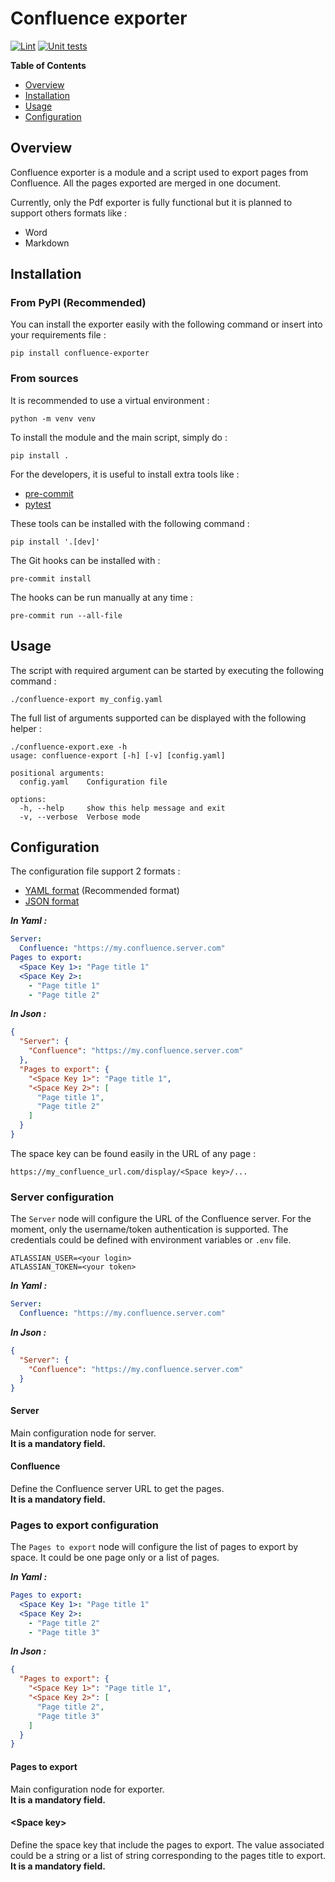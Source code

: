 # Confluence exporter

[![Lint](https://github.com/cledouarec/confluence-export/actions/workflows/lint.yaml/badge.svg)](https://github.com/cledouarec/confluence-export/actions/workflows/lint.yaml)
[![Unit tests](https://github.com/cledouarec/confluence-export/actions/workflows/test.yaml/badge.svg)](https://github.com/cledouarec/confluence-export/actions/workflows/test.yaml)

**Table of Contents**
* [Overview](#Overview)
* [Installation](#Installation)
* [Usage](#Usage)
* [Configuration](#Configuration)

## Overview


Confluence exporter is a module and a script used to export pages from
Confluence. All the pages exported are merged in one document.

Currently, only the Pdf exporter is fully functional but it is planned to
support others formats like :
- Word
- Markdown

## Installation

### From PyPI (Recommended)

You can install the exporter easily with the following command or insert into
your requirements file :
```
pip install confluence-exporter
```

### From sources

It is recommended to use a virtual environment :
```
python -m venv venv
```
To install the module and the main script, simply do :
```
pip install .
```
For the developers, it is useful to install extra tools like :
* [pre-commit](https://pre-commit.com)
* [pytest](http://docs.pytest.org)

These tools can be installed with the following command :
```
pip install '.[dev]'
```
The Git hooks can be installed with :
```
pre-commit install
```
The hooks can be run manually at any time :
```
pre-commit run --all-file
```

## Usage

The script with required argument can be started by executing the following
command :
```
./confluence-export my_config.yaml
```

The full list of arguments supported can be displayed with the following
helper :
```
./confluence-export.exe -h
usage: confluence-export [-h] [-v] [config.yaml]

positional arguments:
  config.yaml    Configuration file

options:
  -h, --help     show this help message and exit
  -v, --verbose  Verbose mode
```

## Configuration

The configuration file support 2 formats :
- [YAML format](https://yaml.org) (Recommended format)
- [JSON format](https://www.json.org)

**_In Yaml :_**
```yaml
Server:
  Confluence: "https://my.confluence.server.com"
Pages to export:
  <Space Key 1>: "Page title 1"
  <Space Key 2>:
    - "Page title 1"
    - "Page title 2"
```
**_In Json :_**
```json
{
  "Server": {
    "Confluence": "https://my.confluence.server.com"
  },
  "Pages to export": {
    "<Space Key 1>": "Page title 1",
    "<Space Key 2>": [
      "Page title 1", 
      "Page title 2"
    ]
  }
}
```

The space key can be found easily in the URL of any page :
```
https://my_confluence_url.com/display/<Space key>/...
```

### Server configuration

The `Server` node will configure the URL of the Confluence server.
For the moment, only the username/token authentication is supported.
The credentials could be defined with environment variables or `.env` file.

```
ATLASSIAN_USER=<your login>
ATLASSIAN_TOKEN=<your token>
```

**_In Yaml :_**
```yaml
Server:
  Confluence: "https://my.confluence.server.com"
```
**_In Json :_**
```json
{
  "Server": {
    "Confluence": "https://my.confluence.server.com"
  }
}
```

#### Server

Main configuration node for server.  
**It is a mandatory field.**

#### Confluence

Define the Confluence server URL to get the pages.  
**It is a mandatory field.**

### Pages to export configuration

The `Pages to export` node will configure the list of pages to export by space.
It could be one page only or a list of pages.

**_In Yaml :_**
```yaml
Pages to export:
  <Space Key 1>: "Page title 1"
  <Space Key 2>:
    - "Page title 2"
    - "Page title 3"
```
**_In Json :_**
```json
{
  "Pages to export": {
    "<Space Key 1>": "Page title 1",
    "<Space Key 2>": [
      "Page title 2",
      "Page title 3"
    ]
  }
}
```

#### Pages to export

Main configuration node for exporter.  
**It is a mandatory field.**

#### \<Space key\>

Define the space key that include the pages to export. The value associated
could be a string or a list of string corresponding to the pages title to
export.  
**It is a mandatory field.**
